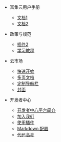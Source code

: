 * 富集云用户手册
  * [文档1](用户手册/quickstart.md)
  * [文档2](用户手册/quickstart.md)

* 政策与规范
  * [插件2](政策与规范/quickstart.md)
  * [学习教程](政策与规范/quickstart.md)

* 云市场
  * [快速开始](云市场/quickstart.md)
  * [多页文档](云市场/more-pages.md)
  * [定制导航栏](云市场/custom-navbar.md)
  * [封面](云市场/cover.md)

* 开发者中心
  * [开发者中心平台简介](开发者中心/README.md)
  * [加入我们](开发者中心/加入我们.md)
  * [使用插件](开发者中心/plugins.md)
  * [Markdown 配置](开发者中心/markdown.md)
  * [代码高亮](开发者中心/language-highlight.md)
